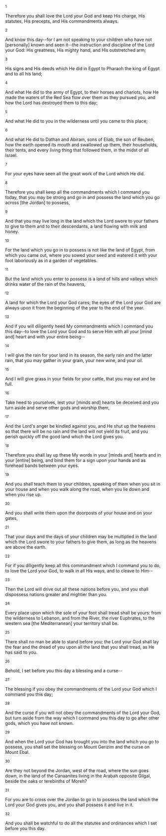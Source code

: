 <sup>1</sup> 

Therefore you shall love the Lord your God and keep His charge, His statutes, His precepts, and His commandments always. 

<sup>2</sup> 

And know this day--for I am not speaking to your children who have not [personally] known and seen it--the instruction and discipline of the Lord your God: His greatness, His mighty hand, and His outstretched arm; 

<sup>3</sup> 

His signs and His deeds which He did in Egypt to Pharaoh the king of Egypt and to all his land; 

<sup>4</sup> 

And what He did to the army of Egypt, to their horses and chariots, how He made the waters of the Red Sea flow over them as they pursued you, and how the Lord has destroyed them to this day; 

<sup>5</sup> 

And what He did to you in the wilderness until you came to this place; 

<sup>6</sup> 

And what He did to Dathan and Abiram, sons of Eliab, the son of Reuben, how the earth opened its mouth and swallowed up them, their households, their tents, and every living thing that followed them, in the midst of all Israel. 

<sup>7</sup> 

For your eyes have seen all the great work of the Lord which He did. 

<sup>8</sup> 

Therefore you shall keep all the commandments which I command you today, that you may be strong and go in and possess the land which you go across [the Jordan] to possess, 

<sup>9</sup> 

And that you may live long in the land which the Lord swore to your fathers to give to them and to their descendants, a land flowing with milk and honey. 

<sup>10</sup> 

For the land which you go in to possess is not like the land of Egypt, from which you came out, where you sowed your seed and watered it with your foot laboriously as in a garden of vegetables. 

<sup>11</sup> 

But the land which you enter to possess is a land of hills and valleys which drinks water of the rain of the heavens, 

<sup>12</sup> 

A land for which the Lord your God cares; the eyes of the Lord your God are always upon it from the beginning of the year to the end of the year. 

<sup>13</sup> 

And if you will diligently heed My commandments which I command you this day--to love the Lord your God and to serve Him with all your [mind and] heart and with your entire being-- 

<sup>14</sup> 

I will give the rain for your land in its season, the early rain and the latter rain, that you may gather in your grain, your new wine, and your oil. 

<sup>15</sup> 

And I will give grass in your fields for your cattle, that you may eat and be full. 

<sup>16</sup> 

Take heed to yourselves, lest your [minds and] hearts be deceived and you turn aside and serve other gods and worship them, 

<sup>17</sup> 

And the Lord's anger be kindled against you, and He shut up the heavens so that there will be no rain and the land will not yield its fruit, and you perish quickly off the good land which the Lord gives you. 

<sup>18</sup> 

Therefore you shall lay up these My words in your [minds and] hearts and in your [entire] being, and bind them for a sign upon your hands and as forehead bands between your eyes. 

<sup>19</sup> 

And you shall teach them to your children, speaking of them when you sit in your house and when you walk along the road, when you lie down and when you rise up. 

<sup>20</sup> 

And you shall write them upon the doorposts of your house and on your gates, 

<sup>21</sup> 

That your days and the days of your children may be multiplied in the land which the Lord swore to your fathers to give them, as long as the heavens are above the earth. 

<sup>22</sup> 

For if you diligently keep all this commandment which I command you to do, to love the Lord your God, to walk in all His ways, and to cleave to Him-- 

<sup>23</sup> 

Then the Lord will drive out all these nations before you, and you shall dispossess nations greater and mightier than you. 

<sup>24</sup> 

Every place upon which the sole of your foot shall tread shall be yours: from the wilderness to Lebanon, and from the River, the river Euphrates, to the western sea [the Mediterranean] your territory shall be. 

<sup>25</sup> 

There shall no man be able to stand before you; the Lord your God shall lay the fear and the dread of you upon all the land that you shall tread, as He has said to you. 

<sup>26</sup> 

Behold, I set before you this day a blessing and a curse-- 

<sup>27</sup> 

The blessing if you obey the commandments of the Lord your God which I command you this day; 

<sup>28</sup> 

And the curse if you will not obey the commandments of the Lord your God, but turn aside from the way which I command you this day to go after other gods, which you have not known. 

<sup>29</sup> 

And when the Lord your God has brought you into the land which you go to possess, you shall set the blessing on Mount Gerizim and the curse on Mount Ebal. 

<sup>30</sup> 

Are they not beyond the Jordan, west of the road, where the sun goes down, in the land of the Canaanites living in the Arabah opposite Gilgal, beside the oaks or terebinths of Moreh? 

<sup>31</sup> 

For you are to cross over the Jordan to go in to possess the land which the Lord your God gives you, and you shall possess it and live in it. 

<sup>32</sup> 

And you shall be watchful to do all the statutes and ordinances which I set before you this day.